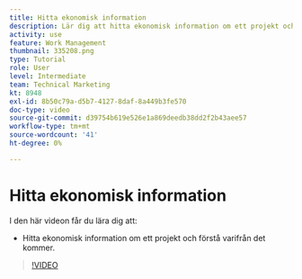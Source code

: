 ```yaml
---
title: Hitta ekonomisk information
description: Lär dig att hitta ekonomisk information om ett projekt och förstå varifrån den kommer.
activity: use
feature: Work Management
thumbnail: 335208.png
type: Tutorial
role: User
level: Intermediate
team: Technical Marketing
kt: 8948
exl-id: 8b50c79a-d5b7-4127-8daf-8a449b3fe570
doc-type: video
source-git-commit: d39754b619e526e1a869deedb38dd2f2b43aee57
workflow-type: tm+mt
source-wordcount: '41'
ht-degree: 0%

---
```


# Hitta ekonomisk information

I den här videon får du lära dig att:

* Hitta ekonomisk information om ett projekt och förstå varifrån det kommer.

>[!VIDEO](https://video.tv.adobe.com/v/335208/?quality=12)
